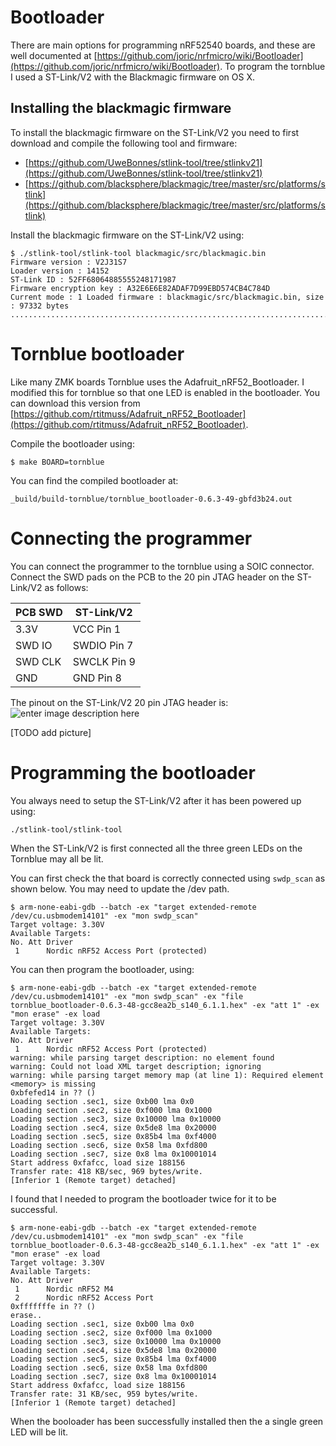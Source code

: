﻿# Bootloader

There are main options for programming nRF52540 boards, and these are well documented at [https://github.com/joric/nrfmicro/wiki/Bootloader](https://github.com/joric/nrfmicro/wiki/Bootloader). To program the tornblue I used a ST-Link/V2 with the Blackmagic firmware on OS X.

## Installing the blackmagic firmware
To install the blackmagic firmware on the ST-Link/V2 you need to first download and compile the following tool and firmware:

-   [https://github.com/UweBonnes/stlink-tool/tree/stlinkv21](https://github.com/UweBonnes/stlink-tool/tree/stlinkv21)
-   [https://github.com/blacksphere/blackmagic/tree/master/src/platforms/stlink](https://github.com/blacksphere/blackmagic/tree/master/src/platforms/stlink)

Install the blackmagic firmware on the ST-Link/V2 using:

	$ ./stlink-tool/stlink-tool blackmagic/src/blackmagic.bin
	Firmware version : V2J31S7 
	Loader version : 14152 
	ST-Link ID : 52FF68064885555248171987 
	Firmware encryption key : A32E6E6E82ADAF7D99EBD574CB4C784D 
	Current mode : 1 Loaded firmware : blackmagic/src/blackmagic.bin, size : 97332 bytes 
	................................................................................................

# Tornblue bootloader

Like many ZMK boards Tornblue uses the Adafruit_nRF52_Bootloader. I modified this for tornblue so that one LED is enabled in the bootloader. You can download this version from [https://github.com/rtitmuss/Adafruit_nRF52_Bootloader](https://github.com/rtitmuss/Adafruit_nRF52_Bootloader).

Compile the bootloader using:

	$ make BOARD=tornblue

You can find the compiled bootloader at:

	_build/build-tornblue/tornblue_bootloader-0.6.3-49-gbfd3b24.out

# Connecting the programmer

You can connect the programmer to the tornblue using a SOIC connector. Connect the SWD pads on the PCB to the 20 pin JTAG header on the ST-Link/V2 as follows:  
 
|PCB SWD|ST-Link/V2  |  
|--|--|  
|3.3V|VCC Pin 1|  
|SWD IO|SWDIO Pin 7|  
|SWD CLK|SWCLK Pin 9|  
|GND|GND Pin 8|

The pinout on the ST-Link/V2 20 pin JTAG header is:
![enter image description here](https://stm32-base.org/assets/img/pinouts/ARM_JTAG_SWD_Header.png)

[TODO add picture]

# Programming the bootloader

You always need to setup the ST-Link/V2 after it has been powered up using:

    ./stlink-tool/stlink-tool 

When the ST-Link/V2 is first connected all the three green LEDs on the Tornblue may all be lit.

You can first check the that board is correctly connected using `swdp_scan` as shown below. You may need to update the /dev path.

    $ arm-none-eabi-gdb --batch -ex "target extended-remote /dev/cu.usbmodem14101" -ex "mon swdp_scan"
    Target voltage: 3.30V
    Available Targets:
    No. Att Driver
     1      Nordic nRF52 Access Port (protected)
     
You can then program the bootloader, using:

    $ arm-none-eabi-gdb --batch -ex "target extended-remote /dev/cu.usbmodem14101" -ex "mon swdp_scan" -ex "file tornblue_bootloader-0.6.3-48-gcc8ea2b_s140_6.1.1.hex" -ex "att 1" -ex "mon erase" -ex load
    Target voltage: 3.30V
    Available Targets:
    No. Att Driver
     1      Nordic nRF52 Access Port (protected) 
    warning: while parsing target description: no element found
    warning: Could not load XML target description; ignoring
    warning: while parsing target memory map (at line 1): Required element <memory> is missing
    0xbfefed14 in ?? ()
    Loading section .sec1, size 0xb00 lma 0x0
    Loading section .sec2, size 0xf000 lma 0x1000
    Loading section .sec3, size 0x10000 lma 0x10000
    Loading section .sec4, size 0x5de8 lma 0x20000
    Loading section .sec5, size 0x85b4 lma 0xf4000
    Loading section .sec6, size 0x58 lma 0xfd800
    Loading section .sec7, size 0x8 lma 0x10001014
    Start address 0xfafcc, load size 188156
    Transfer rate: 418 KB/sec, 969 bytes/write.
    [Inferior 1 (Remote target) detached]

I found that I needed to program the bootloader twice for it to be successful.

    $ arm-none-eabi-gdb --batch -ex "target extended-remote /dev/cu.usbmodem14101" -ex "mon swdp_scan" -ex "file tornblue_bootloader-0.6.3-48-gcc8ea2b_s140_6.1.1.hex" -ex "att 1" -ex "mon erase" -ex load
    Target voltage: 3.30V
    Available Targets:
    No. Att Driver
     1      Nordic nRF52 M4
     2      Nordic nRF52 Access Port 
    0xfffffffe in ?? ()
    erase..
    Loading section .sec1, size 0xb00 lma 0x0
    Loading section .sec2, size 0xf000 lma 0x1000
    Loading section .sec3, size 0x10000 lma 0x10000
    Loading section .sec4, size 0x5de8 lma 0x20000
    Loading section .sec5, size 0x85b4 lma 0xf4000
    Loading section .sec6, size 0x58 lma 0xfd800
    Loading section .sec7, size 0x8 lma 0x10001014
    Start address 0xfafcc, load size 188156
    Transfer rate: 31 KB/sec, 959 bytes/write.
    [Inferior 1 (Remote target) detached]

When the booloader has been successfully installed then the a single green LED will be lit.
